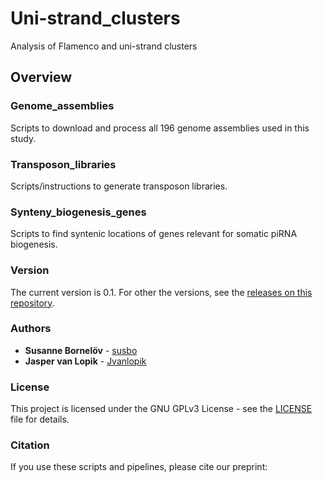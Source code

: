 # Uni-strand_clusters
Analysis of Flamenco and uni-strand clusters

## Overview

### Genome_assemblies

Scripts to download and process all 196 genome assemblies used in this study.

### Transposon_libraries

Scripts/instructions to generate transposon libraries.

### Synteny_biogenesis_genes

Scripts to find syntenic locations of genes relevant for somatic piRNA biogenesis.

### Version

The current version is 0.1. For other the versions, see the [releases on this repository](https://github.com/susbo/Uni-stand_clusters/releases). 

### Authors

* **Susanne Bornelöv** - [susbo](https://github.com/susbo)
* **Jasper van Lopik** - [Jvanlopik](https://github.com/JvanLopik)

### License

This project is licensed under the  GNU GPLv3 License - see the [LICENSE](LICENSE) file for details.

### Citation

If you use these scripts and pipelines, please cite our preprint:

